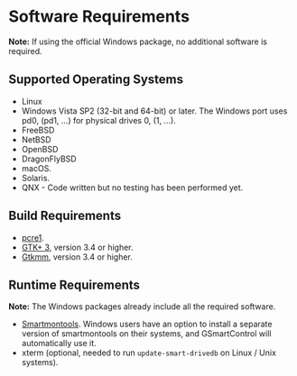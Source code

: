# Software Requirements

**Note:** If using the official Windows package, no additional software is required.

## Supported Operating Systems
* Linux
* Windows Vista SP2 (32-bit and 64-bit) or later. The Windows port uses pd0, (pd1, ...)
for physical drives 0, (1, ...).
* FreeBSD
* NetBSD
* OpenBSD
* DragonFlyBSD
* macOS.
* Solaris.
* QNX - Code written but no testing has been performed yet.

## Build Requirements
* [pcre1](https://www.pcre.org).
* [GTK+ 3](https://www.gtk.org), version 3.4 or higher.
* [Gtkmm](https://www.gtkmm.org), version 3.4 or higher.

## Runtime Requirements
**Note:** The Windows packages already include all the required software. 
* [Smartmontools](https://www.smartmontools.org/). Windows users have an option to
install a separate version of smartmontools on their systems, and GSmartControl will automatically use it.
* xterm (optional, needed to run `update-smart-drivedb` on Linux / Unix systems).
